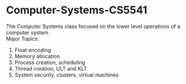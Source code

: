 # Computer-Systems-CS5541
The Computer Systems class focused on the lower level operations of a computer system.  
Major Topics:
  1. Float encoding
  2. Memory allocation
  3. Process creation, scheduling
  4. Thread creation, ULT and KLT
  5. System security, clusters, virtual machines
